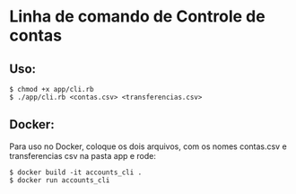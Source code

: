 # Linha de comando de Controle de contas

## Uso:

```
$ chmod +x app/cli.rb
$ ./app/cli.rb <contas.csv> <transferencias.csv>
```


## Docker:

Para uso no Docker, coloque os dois arquivos, com os nomes contas.csv e transferencias csv na pasta app e rode:

```
$ docker build -it accounts_cli .
$ docker run accounts_cli
```

